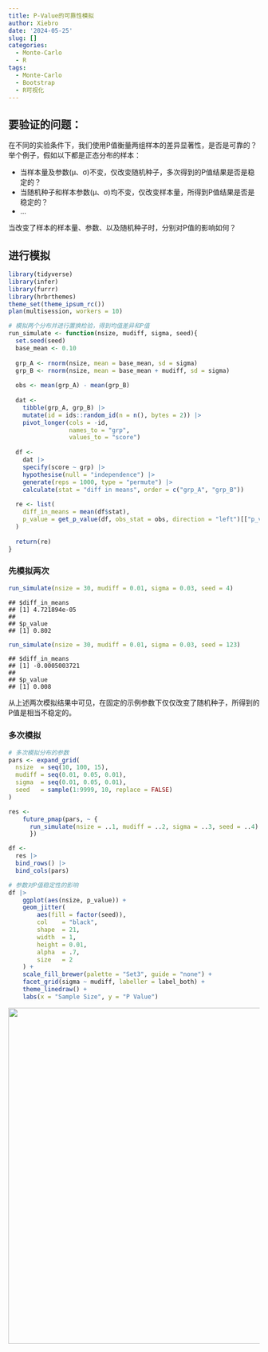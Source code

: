 ```yaml
---
title: P-Value的可靠性模拟
author: Xiebro
date: '2024-05-25'
slug: []
categories:
  - Monte-Carlo
  - R
tags:
  - Monte-Carlo
  - Bootstrap
  - R可视化
---
```


## 要验证的问题：  
在不同的实验条件下，我们使用P值衡量两组样本的差异显著性，是否是可靠的？
举个例子，假如以下都是正态分布的样本：
- 当样本量及参数(μ、σ)不变，仅改变随机种子，多次得到的P值结果是否是稳定的？
- 当随机种子和样本参数(μ、σ)均不变，仅改变样本量，所得到P值结果是否是稳定的？
- ...  

当改变了样本的样本量、参数、以及随机种子时，分别对P值的影响如何？

## 进行模拟


```r
library(tidyverse)
library(infer)
library(furrr)
library(hrbrthemes)
theme_set(theme_ipsum_rc())
plan(multisession, workers = 10)
```


```r
# 模拟两个分布并进行置换检验，得到均值差异和P值
run_simulate <- function(nsize, mudiff, sigma, seed){
  set.seed(seed)
  base_mean <- 0.10
  
  grp_A <- rnorm(nsize, mean = base_mean, sd = sigma)
  grp_B <- rnorm(nsize, mean = base_mean + mudiff, sd = sigma)
  
  obs <- mean(grp_A) - mean(grp_B)
  
  dat <- 
    tibble(grp_A, grp_B) |>
    mutate(id = ids::random_id(n = n(), bytes = 2)) |>
    pivot_longer(cols = -id,
                 names_to = "grp",
                 values_to = "score")
  
  df <- 
    dat |>
    specify(score ~ grp) |>
    hypothesise(null = "independence") |>
    generate(reps = 1000, type = "permute") |>
    calculate(stat = "diff in means", order = c("grp_A", "grp_B"))
    
  re <- list(
    diff_in_means = mean(df$stat),
    p_value = get_p_value(df, obs_stat = obs, direction = "left")[["p_value"]]
  )
  
  return(re)
}
```
### 先模拟两次

```r
run_simulate(nsize = 30, mudiff = 0.01, sigma = 0.03, seed = 4)
```

```
## $diff_in_means
## [1] 4.721894e-05
## 
## $p_value
## [1] 0.802
```

```r
run_simulate(nsize = 30, mudiff = 0.01, sigma = 0.03, seed = 123)
```

```
## $diff_in_means
## [1] -0.0005003721
## 
## $p_value
## [1] 0.008
```
从上述两次模拟结果中可见，在固定的示例参数下仅仅改变了随机种子，所得到的P值是相当不稳定的。

### 多次模拟

```r
# 多次模拟分布的参数
pars <- expand_grid(
  nsize  = seq(10, 100, 15),
  mudiff = seq(0.01, 0.05, 0.01),
  sigma  = seq(0.01, 0.05, 0.01),
  seed   = sample(1:9999, 10, replace = FALSE)
)

res <- 
    future_pmap(pars, ~ {
      run_simulate(nsize = ..1, mudiff = ..2, sigma = ..3, seed = ..4)
      })

df <- 
  res |>
  bind_rows() |>
  bind_cols(pars)

# 参数对P值稳定性的影响
df |> 
    ggplot(aes(nsize, p_value)) + 
    geom_jitter(
        aes(fill = factor(seed)),
        col    = "black",
        shape  = 21,
        width  = 1,
        height = 0.01,
        alpha  = .7,
        size   = 2
    ) + 
    scale_fill_brewer(palette = "Set3", guide = "none") +
    facet_grid(sigma ~ mudiff, labeller = label_both) +
    theme_linedraw() +
    labs(x = "Sample Size", y = "P Value")
```

<img src="{{< blogdown/postref >}}index.en_files/figure-html/unnamed-chunk-4-1.png" width="672" />


